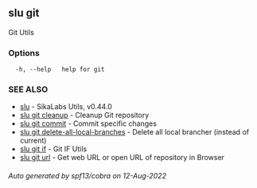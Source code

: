 ## slu git

Git Utils

### Options

```
  -h, --help   help for git
```

### SEE ALSO

* [slu](slu.md)	 - SikaLabs Utils, v0.44.0
* [slu git cleanup](slu_git_cleanup.md)	 - Cleanup Git repository
* [slu git commit](slu_git_commit.md)	 - Commit specific changes
* [slu git delete-all-local-branches](slu_git_delete-all-local-branches.md)	 - Delete all local brancher (instead of current)
* [slu git if](slu_git_if.md)	 - Git IF Utils
* [slu git url](slu_git_url.md)	 - Get web URL or open URL of repository in Browser

###### Auto generated by spf13/cobra on 12-Aug-2022
